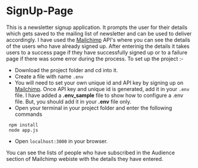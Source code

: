 # SignUp-Page
This is a newsletter signup application. It prompts the user for their details which gets saved to the mailing list of newsletter and can be used to deliver accordingly. I have used the [Mailchimp](https://mailchimp.com/) API's where you can see the details of the users who have already signed up. After enterinig the details it takes users to a success page if they have successfully signed up or to a failure page if there was some error during the process.
To set up the project :-
* Download the project folder and cd into it.
* Create a file with name `.env`
* You will need to set your own unique id and API key by signing up on [Mailchimp](https://mailchimp.com/). Once API key and unique id is generated, add it in your `.env` file.
I have added a **.env_sample** file to show how to configure a .env file. But, you should add it in your **.env** file only.
* Open your terminal in your project folder and enter the following commands
```
 npm install
 node app.js
```
* Open `localhost:3000` in your browser.

You can see the lists of people who have subscribed in the Audience section of Mailchimp webiste with the details they have entered. 
